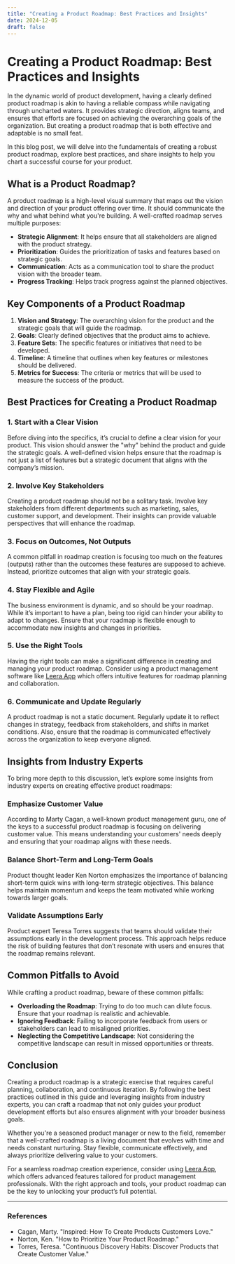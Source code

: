 ```yaml
---
title: "Creating a Product Roadmap: Best Practices and Insights"
date: 2024-12-05
draft: false
---
```

# Creating a Product Roadmap: Best Practices and Insights

In the dynamic world of product development, having a clearly defined product roadmap is akin to having a reliable compass while navigating through uncharted waters. It provides strategic direction, aligns teams, and ensures that efforts are focused on achieving the overarching goals of the organization. But creating a product roadmap that is both effective and adaptable is no small feat.

In this blog post, we will delve into the fundamentals of creating a robust product roadmap, explore best practices, and share insights to help you chart a successful course for your product.

## What is a Product Roadmap?

A product roadmap is a high-level visual summary that maps out the vision and direction of your product offering over time. It should communicate the why and what behind what you're building. A well-crafted roadmap serves multiple purposes:

- **Strategic Alignment**: It helps ensure that all stakeholders are aligned with the product strategy.
- **Prioritization**: Guides the prioritization of tasks and features based on strategic goals.
- **Communication**: Acts as a communication tool to share the product vision with the broader team.
- **Progress Tracking**: Helps track progress against the planned objectives.

## Key Components of a Product Roadmap

1. **Vision and Strategy**: The overarching vision for the product and the strategic goals that will guide the roadmap.
2. **Goals**: Clearly defined objectives that the product aims to achieve.
3. **Feature Sets**: The specific features or initiatives that need to be developed.
4. **Timeline**: A timeline that outlines when key features or milestones should be delivered.
5. **Metrics for Success**: The criteria or metrics that will be used to measure the success of the product.

## Best Practices for Creating a Product Roadmap

### 1. **Start with a Clear Vision**

Before diving into the specifics, it’s crucial to define a clear vision for your product. This vision should answer the "why" behind the product and guide the strategic goals. A well-defined vision helps ensure that the roadmap is not just a list of features but a strategic document that aligns with the company’s mission.

### 2. **Involve Key Stakeholders**

Creating a product roadmap should not be a solitary task. Involve key stakeholders from different departments such as marketing, sales, customer support, and development. Their insights can provide valuable perspectives that will enhance the roadmap.

### 3. **Focus on Outcomes, Not Outputs**

A common pitfall in roadmap creation is focusing too much on the features (outputs) rather than the outcomes these features are supposed to achieve. Instead, prioritize outcomes that align with your strategic goals.

### 4. **Stay Flexible and Agile**

The business environment is dynamic, and so should be your roadmap. While it’s important to have a plan, being too rigid can hinder your ability to adapt to changes. Ensure that your roadmap is flexible enough to accommodate new insights and changes in priorities.

### 5. **Use the Right Tools**

Having the right tools can make a significant difference in creating and managing your product roadmap. Consider using a product management software like [Leera App](https://leera.app) which offers intuitive features for roadmap planning and collaboration.

### 6. **Communicate and Update Regularly**

A product roadmap is not a static document. Regularly update it to reflect changes in strategy, feedback from stakeholders, and shifts in market conditions. Also, ensure that the roadmap is communicated effectively across the organization to keep everyone aligned.

## Insights from Industry Experts

To bring more depth to this discussion, let’s explore some insights from industry experts on creating effective product roadmaps:

### **Emphasize Customer Value**

According to Marty Cagan, a well-known product management guru, one of the keys to a successful product roadmap is focusing on delivering customer value. This means understanding your customers' needs deeply and ensuring that your roadmap aligns with these needs.

### **Balance Short-Term and Long-Term Goals**

Product thought leader Ken Norton emphasizes the importance of balancing short-term quick wins with long-term strategic objectives. This balance helps maintain momentum and keeps the team motivated while working towards larger goals.

### **Validate Assumptions Early**

Product expert Teresa Torres suggests that teams should validate their assumptions early in the development process. This approach helps reduce the risk of building features that don’t resonate with users and ensures that the roadmap remains relevant.

## Common Pitfalls to Avoid

While crafting a product roadmap, beware of these common pitfalls:

- **Overloading the Roadmap**: Trying to do too much can dilute focus. Ensure that your roadmap is realistic and achievable.
- **Ignoring Feedback**: Failing to incorporate feedback from users or stakeholders can lead to misaligned priorities.
- **Neglecting the Competitive Landscape**: Not considering the competitive landscape can result in missed opportunities or threats.

## Conclusion

Creating a product roadmap is a strategic exercise that requires careful planning, collaboration, and continuous iteration. By following the best practices outlined in this guide and leveraging insights from industry experts, you can craft a roadmap that not only guides your product development efforts but also ensures alignment with your broader business goals.

Whether you're a seasoned product manager or new to the field, remember that a well-crafted roadmap is a living document that evolves with time and needs constant nurturing. Stay flexible, communicate effectively, and always prioritize delivering value to your customers.

For a seamless roadmap creation experience, consider using [Leera App](https://leera.app), which offers advanced features tailored for product management professionals. With the right approach and tools, your product roadmap can be the key to unlocking your product’s full potential.

---

### References

- Cagan, Marty. "Inspired: How To Create Products Customers Love."
- Norton, Ken. "How to Prioritize Your Product Roadmap."
- Torres, Teresa. "Continuous Discovery Habits: Discover Products that Create Customer Value."